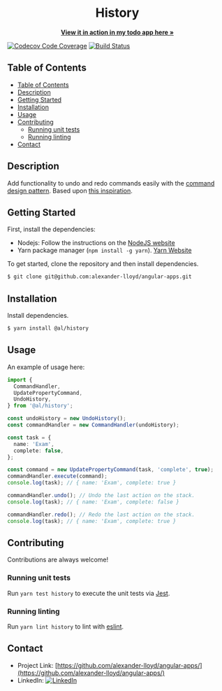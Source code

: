 <p align="center">
  <h1 align="center">History</h1>

  <p align="center">
    <a href="https://alexander-lloyd.dev/todo/">
      <strong>View it in action in my todo app here »</strong>
    </a>
  </p>
</p>

[![Codecov Code Coverage](https://codecov.io/gh/alexander-lloyd/angular-apps/branch/master/graph/badge.svg?token=UAGOdykN63)](https://codecov.io/gh/alexander-lloyd/angular-apps)
[![Build Status](https://github.com/alexander-lloyd/digital-circuit-visualiser/workflows/Build/badge.svg)](https://github.com/alexander-lloyd/angular-apps)

<p align="center">
</p>

## Table of Contents

- [Table of Contents](#table-of-contents)
- [Description](#description)
- [Getting Started](#getting-started)
- [Installation](#installation)
- [Usage](#usage)
- [Contributing](#contributing)
  - [Running unit tests](#running-unit-tests)
  - [Running linting](#running-linting)
- [Contact](#contact)

## Description

Add functionality to undo and redo commands easily with the [command design pattern](https://sourcemaking.com/design_patterns/command).
Based upon [this inspiration](https://www.jitblox.com/blog/designing-a-lightweight-undo-history-with-typescript).

## Getting Started

First, install the dependencies:

- Nodejs: Follow the instructions on the [NodeJS website](https://nodejs.org/)
- Yarn package manager (`npm install -g yarn`). [Yarn Website](https://yarnpkg.com/)

To get started, clone the repository and then install dependencies.

```sh
$ git clone git@github.com:alexander-lloyd/angular-apps.git
```

## Installation

Install dependencies.

```sh
$ yarn install @al/history
```

## Usage

An example of usage here:

```typescript
import {
  CommandHandler,
  UpdatePropertyCommand,
  UndoHistory,
} from '@al/history';

const undoHistory = new UndoHistory();
const commandHandler = new CommandHandler(undoHistory);

const task = {
  name: 'Exam',
  complete: false,
};

const command = new UpdatePropertyCommand(task, 'complete', true);
commandHandler.execute(command);
console.log(task); // { name: 'Exam', complete: true }

commandHandler.undo(); // Undo the last action on the stack.
console.log(task); // { name: 'Exam', complete: false }

commandHandler.redo(); // Redo the last action on the stack.
console.log(task); // { name: 'Exam', complete: true }
```

## Contributing

Contributions are always welcome!

### Running unit tests

Run `yarn test history` to execute the unit tests via [Jest](https://jestjs.io).

### Running linting

Run `yarn lint history` to lint with [eslint](https://eslint.org).

## Contact

- Project Link: [https://github.com/alexander-lloyd/angular-apps/](https://github.com/alexander-lloyd/angular-apps/)
- LinkedIn: [![LinkedIn][linkedin-shield]][linkedin-url]

[linkedin-shield]: https://img.shields.io/badge/-LinkedIn-black.svg?style=flat-square&logo=linkedin&colorB=555
[linkedin-url]: https://linkedin.com/in/alexander-lloyd
